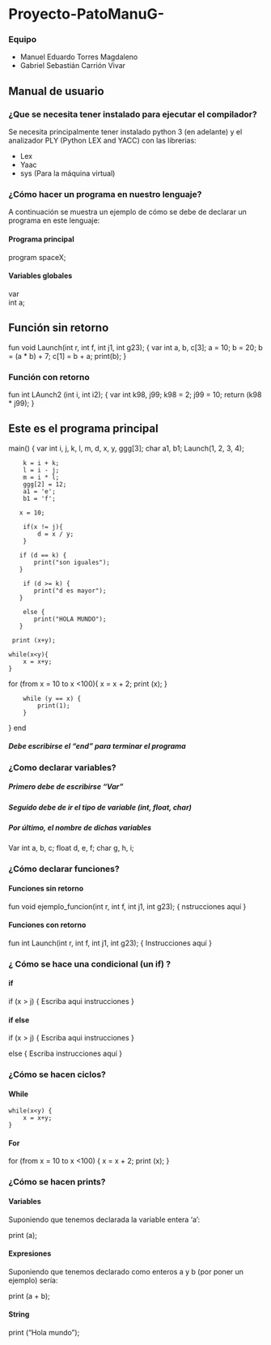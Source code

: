 <h1> Proyecto-PatoManuG- </h1>
<h3> Equipo </h3>
    <ul> 
        <li> Manuel Eduardo Torres Magdaleno </li>
        <li> Gabriel Sebastián Carrión Vivar </li>
    </ul>

<h2>Manual de usuario</h2>

<h3>¿Que se necesita tener instalado para ejecutar el compilador?</h3>

<p>Se necesita principalmente tener instalado python 3 (en adelante) y el analizador PLY (Python LEX and YACC) con las librerias:</p>

<ul>
  <li>Lex</li>
  <li>Yaac</li>
  <li>sys (Para la máquina virtual)</li>
</ul>

<h3>¿Cómo hacer un programa en nuestro lenguaje?</h3>

<p>A continuación se muestra un ejemplo de cómo se debe de declarar un programa en este lenguaje:</p>

#### Programa principal #### 
program spaceX;  

 #### Variables globales #### 
var   
int a;

## Función sin retorno
fun void Launch(int r, int f, int j1, int g23); {
  var
  int a, b, c[3];
    a = 10;
    b = 20;
    b = (a * b) + 7;
    c[1] = b + a;
    print(b);
}

### Función con retorno
fun int LAunch2 (int i, int i2); {
    var
    int k98, j99;
    k98 = 2;
    j99 = 10;
    return (k98 * j99);
}

## Este es el programa principal ##
main() {
    var 
        int i, j, k, l, m, d, x, y, ggg[3];
        char a1, b1;
        Launch(1, 2, 3, 4);
        
        k = i + k;
        l = i - j;
        m = i * l;
        ggg[2] = 12;
        a1 = 'e';
        b1 = 'f';

       x = 10;

        if(x != j){
            d = x / y;
        }

       if (d == k) {
           print("son iguales");
       }

        if (d >= k) {
           print("d es mayor");
       }

        else {
           print("HOLA MUNDO");
       }

     print (x+y);

    while(x<y){
        x = x+y;
    }
   

   for (from x = 10 to x <100){
       x = x + 2;
       print (x);
   }

   
        while (y == x) {
            print(1);
        }
}
end
 ##### Debe escribirse el “end” para terminar el programa ########

<h3>¿Como declarar variables?</h3>

##### Primero debe de escribirse “Var” ########
##### Seguido debe de ir el tipo de variable (int, float, char) ########
##### Por último, el nombre de dichas variables ########

Var 
int a, b, c;
float d, e, f;
char g, h, i;

<h3>¿Cómo declarar funciones?</h3>
<h4>Funciones sin retorno</h4>

fun void ejemplo_funcion(int r, int f, int j1, int g23); 
{
    nstrucciones aquí
 }

 <h4>Funciones con retorno</h4>

 fun int Launch(int r, int f, int j1, int g23);
 {
 Instrucciones aquí 
 }

<h3>¿ Cómo se hace una condicional (un if) ?</h3>
<h4>if</h4>

if (x > j) {
    Escriba aqui instrucciones 
}


<h4>if else</h4>

if (x > j) {
    Escriba aqui instrucciones 
}

else
{
    Escriba instrucciones aquí 
}

<h3>¿Cómo se hacen ciclos?</h3>

<h4>While</h4>

    while(x<y) {
        x = x+y;
    }

<h4>For</h4>

   for (from x = 10 to x <100) {
       x = x + 2;
       print (x);
   }

<h3>¿Cómo se hacen prints?</h3>
<h4>Variables</h4>
<p>Suponiendo que tenemos declarada la variable entera ‘a’:</p>

print (a);

<h4>Expresiones</h4>
<p>Suponiendo que tenemos declarado como enteros a y b (por poner un ejemplo) sería:</p>

print (a + b);

<h4>String</h4>

print (“Hola mundo”);

